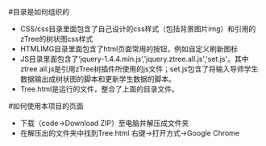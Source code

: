 
#目录是如何组织的
- CSS/css目录里面包含了自己设计的css样式（包括背景图片img）和引用的zTree的树状图css样式
- HTMLIMG目录里面包含了html页面常用的按钮，例如自定义刷新图标
- JS目录里面包含了‘jquery-1.4.4.min.js’,'jquery.ztree.all.js','set.js'。其中ztree all.js是引用zTree树插件所使用的js文件；set.js包含了将输入导师学生数据输出成树状图的脚本和更新学生数据的脚本。
- Tree.html是运行的文件，整合了上面的目录文件。

#如何使用本项目的页面
- 下载（code→Download ZIP）至电脑并解压成文件夹
- 在解压出的文件夹中找到Tree.html 右键→打开方式→Google Chrome